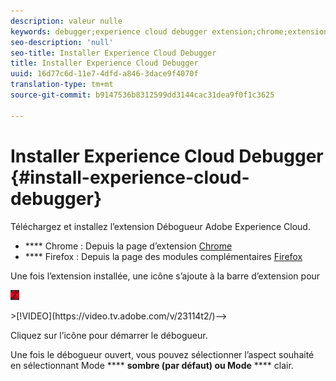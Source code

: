 ```yaml
---
description: valeur nulle
keywords: debugger;experience cloud debugger extension;chrome;extension;install
seo-description: 'null'
seo-title: Installer Experience Cloud Debugger
title: Installer Experience Cloud Debugger
uuid: 16d77c6d-11e7-4dfd-a846-3dace9f4070f
translation-type: tm+mt
source-git-commit: b9147536b8312599dd3144cac31dea9f0f1c3625

---
```



# Installer Experience Cloud Debugger {#install-experience-cloud-debugger}

Téléchargez et installez l’extension Débogueur Adobe Experience Cloud.

* **** Chrome : Depuis la page d’extension [Chrome](https://chrome.google.com/webstore/detail/adobe-experience-cloud-de/ocdmogmohccmeicdhlhhgepeaijenapj)
* **** Firefox : Depuis la page des modules complémentaires [Firefox](https://addons.mozilla.org/en-US/firefox/addon/adobe-experience-platform-dbg/)

Une fois l’extension installée, une icône s’ajoute à la barre d’extension pour 

![](assets/start-icon.jpg)

<!-->>[!VIDEO](https://video.tv.adobe.com/v/23114t2/)-->

Cliquez sur l’icône pour démarrer le débogueur.

Une fois le débogueur ouvert, vous pouvez sélectionner l’aspect souhaité en sélectionnant Mode **** **sombre (par défaut) ou Mode** **** clair.
